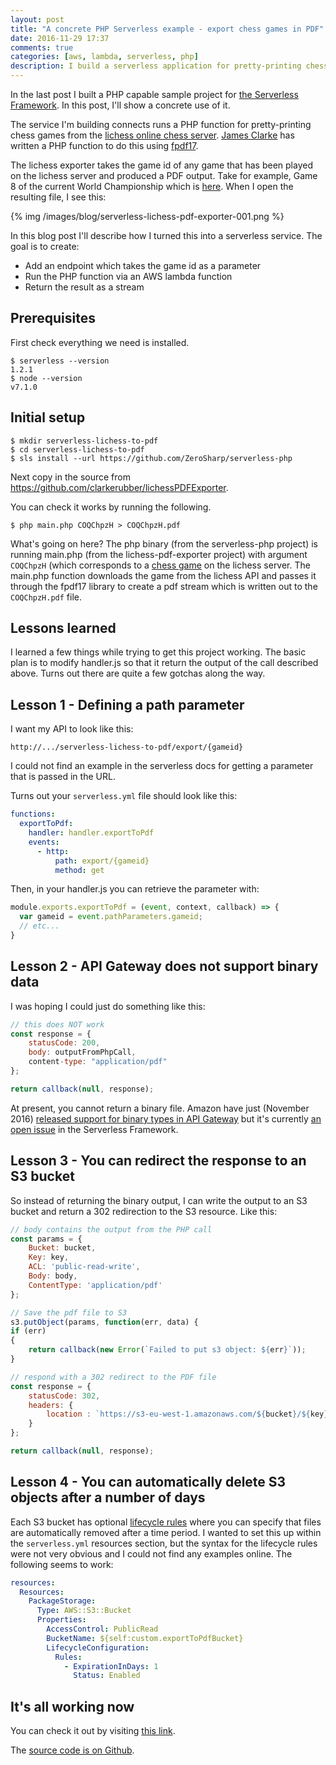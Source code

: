 ```yaml
---
layout: post
title: "A concrete PHP Serverless example - export chess games in PDF"
date: 2016-11-29 17:37
comments: true
categories: [aws, lambda, serverless, php]
description: I build a serverless application for pretty-printing chess games from the lichess.org server.
---
```


In the last post I built a PHP capable sample project for [the Serverless Framework](https://serverless.com/). In this post, I'll show a concrete use of it.

The service I'm building connects runs a PHP function for pretty-printing chess games from the [lichess online chess server](http://lichess.org/). [James Clarke](https://github.com/clarkerubber/lichessPDFExporter) has written a PHP function to do this using [fpdf17](http://www.fpdf.org/).

The lichess exporter takes the game id of any game that has been played on the lichess server and produced a PDF output. Take for example, Game 8 of the current World Championship which is [here](https://en.lichess.org/COQChpzH). When I open the resulting file, I see this:

{% img /images/blog/serverless-lichess-pdf-exporter-001.png %}

In this blog post I'll describe how I turned this into a serverless service. The goal is to create:

* Add an endpoint which takes the game id as a parameter
* Run the PHP function via an AWS lambda function
* Return the result as a stream

## Prerequisites ##

First check everything we need is installed.

    $ serverless --version
    1.2.1
    $ node --version
    v7.1.0

## Initial setup ##

    $ mkdir serverless-lichess-to-pdf
    $ cd serverless-lichess-to-pdf
    $ sls install --url https://github.com/ZeroSharp/serverless-php

Next copy in the source from https://github.com/clarkerubber/lichessPDFExporter. 

You can check it works by running the following.

    $ php main.php COQChpzH > COQChpzH.pdf

What's going on here? The php binary (from the serverless-php project) is running main.php (from the lichess-pdf-exporter project) with argument `COQChpzH` (which corresponds to a [chess game](https://en.lichess.org/hsXtkVk8) on the lichess server. The main.php function downloads the game from the lichess API and passes it through the fpdf17 library to create a pdf stream which is written out to the `COQChpzH.pdf` file.

## Lessons learned ##

I learned a few things while trying to get this project working. The basic plan is to modify handler.js so that it return the output of the call described above. Turns out there are quite a few gotchas along the way.

## Lesson 1 - Defining a path parameter ##

I want my API to look like this:

    http://.../serverless-lichess-to-pdf/export/{gameid}

I could not find an example in the serverless docs for getting a parameter that is passed in the URL.

Turns out your `serverless.yml` file should look like this:

```yml serverless.yml
functions:
  exportToPdf:
    handler: handler.exportToPdf
    events:
      - http:
          path: export/{gameid}
          method: get
```

Then, in your handler.js you can retrieve the parameter with:

```js
module.exports.exportToPdf = (event, context, callback) => {
  var gameid = event.pathParameters.gameid; 
  // etc...
}
```  

## Lesson 2 - API Gateway does not support binary data ##

I was hoping I could just do something like this:

```js handler.js
// this does NOT work
const response = {
    statusCode: 200,
    body: outputFromPhpCall,
    content-type: "application/pdf"
};

return callback(null, response);
```

At present, you cannot return a binary file. Amazon have just (November 2016) [released support for binary types in API Gateway]( https://aws.amazon.com/blogs/compute/binary-support-for-api-integrations-with-amazon-api-gateway/) but it's currently [an open issue](https://github.com/serverless/serverless/issues/2797) in the Serverless Framework.

## Lesson 3 - You can redirect the response to an S3 bucket ##

So instead of returning the binary output, I can write the output to an S3 bucket and return a 302 redirection to the S3 resource. Like this:

```js handler.js
// body contains the output from the PHP call
const params = {
    Bucket: bucket,
    Key: key,
    ACL: 'public-read-write',
    Body: body,
    ContentType: 'application/pdf'
};

// Save the pdf file to S3    
s3.putObject(params, function(err, data) {
if (err)
{
    return callback(new Error(`Failed to put s3 object: ${err}`));
}

// respond with a 302 redirect to the PDF file
const response = {
    statusCode: 302,
    headers: {
        location : `https://s3-eu-west-1.amazonaws.com/${bucket}/${key}`
    }
};

return callback(null, response);
```

## Lesson 4 - You can automatically delete S3 objects after a number of days ##

Each S3 bucket has optional [lifecycle rules](https://docs.aws.amazon.com/AmazonS3/latest/dev/object-lifecycle-mgmt.html) where you can specify that files are automatically removed after a time period. I wanted to set this up within the `serverless.yml` resources section, but the syntax for the lifecycle rules were not very obvious and I could not find any examples online. The following seems to work:

```yml serverless.yml
resources:
  Resources:
    PackageStorage:
      Type: AWS::S3::Bucket
      Properties:
        AccessControl: PublicRead
        BucketName: ${self:custom.exportToPdfBucket}
        LifecycleConfiguration:
          Rules:
            - ExpirationInDays: 1
              Status: Enabled
```

## It's all working now ##

You can check it out by visiting [this link](https://e7tyur4sib.execute-api.eu-west-1.amazonaws.com/dev/export/COQChpzH).

The [source code is on Github](https://github.com/ZeroSharp/serverless-lichess-to-pdf).